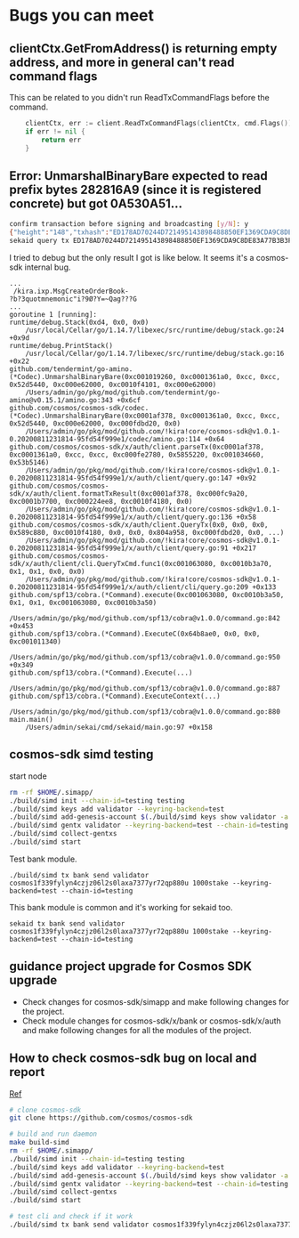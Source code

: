 # Bugs you can meet

## clientCtx.GetFromAddress() is returning empty address, and more in general can't read command flags

This can be related to you didn't run ReadTxCommandFlags before the command.
```go
    clientCtx, err := client.ReadTxCommandFlags(clientCtx, cmd.Flags())
    if err != nil {
        return err
    }
```

## Error: UnmarshalBinaryBare expected to read prefix bytes 282816A9 (since it is registered concrete) but got 0A530A51...

```sh
confirm transaction before signing and broadcasting [y/N]: y
{"height":"148","txhash":"ED178AD70244D721495143898488850EF1369CDA9C8DE83A77B3B3FBC85D633D","data":"0A110A0F6372656174656F72646572626F6F6B","raw_log":"[{\"events\":[{\"type\":\"message\",\"attributes\":[{\"key\":\"action\",\"value\":\"createorderbook\"}]}]}]","logs":[{"events":[{"type":"message","attributes":[{"key":"action","value":"createorderbook"}]}]}],"gas_wanted":"200000","gas_used":"47127"}
sekaid query tx ED178AD70244D721495143898488850EF1369CDA9C8DE83A77B3B3FBC85D633D
```
I tried to debug but the only result I got is like below. It seems it's a cosmos-sdk internal bug.
```log
...
 /kira.ixp.MsgCreateOrderBook-
?b?3quotmnemonic"i?9Ø?Y=~Qag???G
...
goroutine 1 [running]:
runtime/debug.Stack(0xd4, 0x0, 0x0)
	/usr/local/Cellar/go/1.14.7/libexec/src/runtime/debug/stack.go:24 +0x9d
runtime/debug.PrintStack()
	/usr/local/Cellar/go/1.14.7/libexec/src/runtime/debug/stack.go:16 +0x22
github.com/tendermint/go-amino.(*Codec).UnmarshalBinaryBare(0xc001019260, 0xc0001361a0, 0xcc, 0xcc, 0x52d5440, 0xc000e62000, 0xc0010f4101, 0xc000e62000)
	/Users/admin/go/pkg/mod/github.com/tendermint/go-amino@v0.15.1/amino.go:343 +0x6cf
github.com/cosmos/cosmos-sdk/codec.(*Codec).UnmarshalBinaryBare(0xc0001af378, 0xc0001361a0, 0xcc, 0xcc, 0x52d5440, 0xc000e62000, 0xc000fdbd20, 0x0)
	/Users/admin/go/pkg/mod/github.com/!kira!core/cosmos-sdk@v1.0.1-0.20200811231814-95fd54f999e1/codec/amino.go:114 +0x64
github.com/cosmos/cosmos-sdk/x/auth/client.parseTx(0xc0001af378, 0xc0001361a0, 0xcc, 0xcc, 0xc000fe2780, 0x5855220, 0xc001034660, 0x53b5146)
	/Users/admin/go/pkg/mod/github.com/!kira!core/cosmos-sdk@v1.0.1-0.20200811231814-95fd54f999e1/x/auth/client/query.go:147 +0x92
github.com/cosmos/cosmos-sdk/x/auth/client.formatTxResult(0xc0001af378, 0xc000fc9a20, 0xc0001b7700, 0xc000224ee8, 0xc0010f4180, 0x0)
	/Users/admin/go/pkg/mod/github.com/!kira!core/cosmos-sdk@v1.0.1-0.20200811231814-95fd54f999e1/x/auth/client/query.go:136 +0x58
github.com/cosmos/cosmos-sdk/x/auth/client.QueryTx(0x0, 0x0, 0x0, 0x589c880, 0xc0010f4180, 0x0, 0x0, 0x804a958, 0xc000fdbd20, 0x0, ...)
	/Users/admin/go/pkg/mod/github.com/!kira!core/cosmos-sdk@v1.0.1-0.20200811231814-95fd54f999e1/x/auth/client/query.go:91 +0x217
github.com/cosmos/cosmos-sdk/x/auth/client/cli.QueryTxCmd.func1(0xc001063080, 0xc0010b3a70, 0x1, 0x1, 0x0, 0x0)
	/Users/admin/go/pkg/mod/github.com/!kira!core/cosmos-sdk@v1.0.1-0.20200811231814-95fd54f999e1/x/auth/client/cli/query.go:209 +0x133
github.com/spf13/cobra.(*Command).execute(0xc001063080, 0xc0010b3a50, 0x1, 0x1, 0xc001063080, 0xc0010b3a50)
	/Users/admin/go/pkg/mod/github.com/spf13/cobra@v1.0.0/command.go:842 +0x453
github.com/spf13/cobra.(*Command).ExecuteC(0x64b8ae0, 0x0, 0x0, 0xc001011340)
	/Users/admin/go/pkg/mod/github.com/spf13/cobra@v1.0.0/command.go:950 +0x349
github.com/spf13/cobra.(*Command).Execute(...)
	/Users/admin/go/pkg/mod/github.com/spf13/cobra@v1.0.0/command.go:887
github.com/spf13/cobra.(*Command).ExecuteContext(...)
	/Users/admin/go/pkg/mod/github.com/spf13/cobra@v1.0.0/command.go:880
main.main()
	/Users/admin/sekai/cmd/sekaid/main.go:97 +0x158
```

## cosmos-sdk simd testing

start node
```sh
rm -rf $HOME/.simapp/
./build/simd init --chain-id=testing testing
./build/simd keys add validator --keyring-backend=test
./build/simd add-genesis-account $(./build/simd keys show validator -a --keyring-backend=test) 1000000000stake,1000000000validatortoken --keyring-backend=test
./build/simd gentx validator --keyring-backend=test --chain-id=testing
./build/simd collect-gentxs
./build/simd start
```

Test bank module.
```
./build/simd tx bank send validator cosmos1f339fylyn4czjz06l2s0laxa7377yr72qp880u 1000stake --keyring-backend=test --chain-id=testing
```

This bank module is common and it's working for sekaid too.
```
sekaid tx bank send validator cosmos1f339fylyn4czjz06l2s0laxa7377yr72qp880u 1000stake --keyring-backend=test --chain-id=testing
```

## guidance project upgrade for Cosmos SDK upgrade

- Check changes for cosmos-sdk/simapp and make following changes for the project.
- Check module changes for cosmos-sdk/x/bank or cosmos-sdk/x/auth and make following changes for all the modules of the project.

## How to check cosmos-sdk bug on local and report
[Ref](https://github.com/cosmos/cosmos-sdk/issues/7133)

```sh
# clone cosmos-sdk
git clone https://github.com/cosmos/cosmos-sdk

# build and run daemon
make build-simd
rm -rf $HOME/.simapp/
./build/simd init --chain-id=testing testing
./build/simd keys add validator --keyring-backend=test
./build/simd add-genesis-account $(./build/simd keys show validator -a --keyring-backend=test) 1000000000stake,1000000000validatortoken --keyring-backend=test
./build/simd gentx validator --keyring-backend=test --chain-id=testing
./build/simd collect-gentxs
./build/simd start

# test cli and check if it work
./build/simd tx bank send validator cosmos1f339fylyn4czjz06l2s0laxa7377yr72qp880u 1000stake --keyring-backend=test --chain-id=testing
```